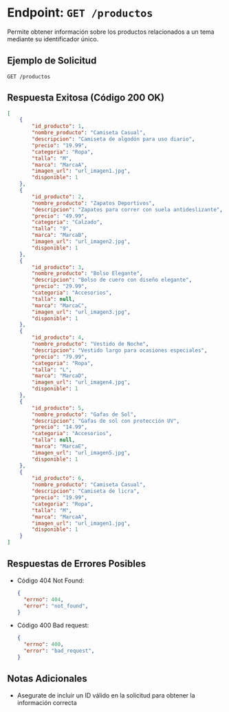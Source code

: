# Endpoint: `GET /productos`

Permite obtener información sobre los productos relacionados a un tema mediante su
identificador único.


## Ejemplo de Solicitud
```http
GET /productos
```

## Respuesta Exitosa (Código 200 OK)
```json
[
    {
        "id_producto": 1,
        "nombre_producto": "Camiseta Casual",
        "descripcion": "Camiseta de algodón para uso diario",
        "precio": "19.99",
        "categoria": "Ropa",
        "talla": "M",
        "marca": "MarcaA",
        "imagen_url": "url_imagen1.jpg",
        "disponible": 1
    },
    {
        "id_producto": 2,
        "nombre_producto": "Zapatos Deportivos",
        "descripcion": "Zapatos para correr con suela antideslizante",
        "precio": "49.99",
        "categoria": "Calzado",
        "talla": "9",
        "marca": "MarcaB",
        "imagen_url": "url_imagen2.jpg",
        "disponible": 1
    },
    {
        "id_producto": 3,
        "nombre_producto": "Bolso Elegante",
        "descripcion": "Bolso de cuero con diseño elegante",
        "precio": "29.99",
        "categoria": "Accesorios",
        "talla": null,
        "marca": "MarcaC",
        "imagen_url": "url_imagen3.jpg",
        "disponible": 1
    },
    {
        "id_producto": 4,
        "nombre_producto": "Vestido de Noche",
        "descripcion": "Vestido largo para ocasiones especiales",
        "precio": "79.99",
        "categoria": "Ropa",
        "talla": "L",
        "marca": "MarcaD",
        "imagen_url": "url_imagen4.jpg",
        "disponible": 1
    },
    {
        "id_producto": 5,
        "nombre_producto": "Gafas de Sol",
        "descripcion": "Gafas de sol con protección UV",
        "precio": "14.99",
        "categoria": "Accesorios",
        "talla": null,
        "marca": "MarcaE",
        "imagen_url": "url_imagen5.jpg",
        "disponible": 1
    },
    {
        "id_producto": 6,
        "nombre_producto": "Camiseta Casual",
        "descripcion": "Camiseta de licra",
        "precio": "19.99",
        "categoria": "Ropa",
        "talla": "M",
        "marca": "MarcaA",
        "imagen_url": "url_imagen1.jpg",
        "disponible": 1
    }
]
```

## Respuestas de Errores Posibles
- Código 404 Not Found:

  ```json
  {
    "errno": 404,
    "error": "not_found",
  }
  ```

- Código 400 Bad request:
  ```json
  {
    "errno": 400,
    "error": "bad_request",
  }
  ``` 

## Notas Adicionales

- Asegurate de incluir un ID válido en la solicitud para obtener la información correcta
